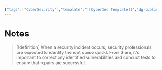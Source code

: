 ```yaml
---
{"tags":["CyberSecurity"],"template":"[[CyberSec Template]]","dg-publish":true,"permalink":"/600-coding/security/notes/cybersec-owasp-fix-security-issues-correctly/","dgPassFrontmatter":true}
---
```



# Notes
> [!definition] 
> When a security incident occurs, security professionals are expected to identify the root cause quickl. From there, it's important to correct any identified vulnerabilities and conduct tests to ensure that repairs are successful. 



